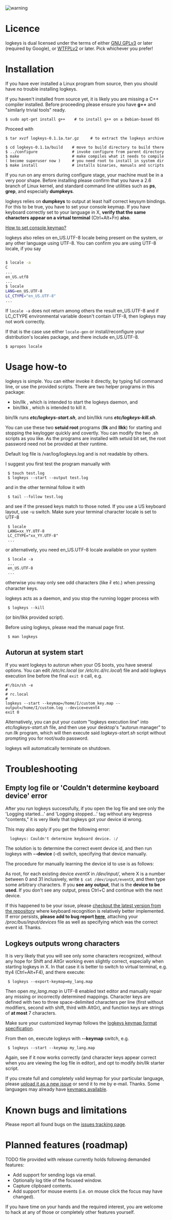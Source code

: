 ![warning](./docs_warning.png)

# Licence #
logkeys is dual licensed under the terms of either [GNU GPLv3](http://www.gnu.org/licenses/gpl-3.0.html) or later (required by Google), or [WTFPLv2](http://sam.zoy.org/wtfpl/) or later. Pick whichever you prefer!

# Installation #

If you have ever installed a Linux program from source, then you should have no trouble installing logkeys.

If you haven't installed from source yet, it is likely you are missing a C++ compiler installed.
Before proceeding please ensure you have **g++** and "similarly trivial tools" ready.
```
$ sudo apt-get install g++    # to install g++ on a Debian-based OS
```
Proceed with
```
$ tar xvzf logkeys-0.1.1a.tar.gz     # to extract the logkeys archive
 
$ cd logkeys-0.1.1a/build    # move to build directory to build there
$ ../configure               # invoke configure from parent directory
$ make                       # make compiles what it needs to compile
( become superuser now )     # you need root to install in system dir
$ make install               # installs binaries, manuals and scripts
```
If you run on any errors during configure stage, your machine must be in a very poor shape. Before installing please confirm that you have a 2.6 branch of Linux kernel, and standard command line utilities such as **ps**, **grep**, and especially **dumpkeys**.

logkeys relies on **dumpkeys** to output at least half correct keysym bindings. For this to be true, you have to set your console keymap. If you have keyboard correctly set to your language in X, **verify that the same characters appear on a virtual terminal** (Ctrl+Alt+Fn) **also**.

[How to set console keymap?](http://www.google.com/search?q=how+to+set+console+keymap)

logkeys also relies on en\_US.UTF-8 locale being present on the system, or any other language using UTF-8. You can confirm you are using UTF-8 locale, if you say
```bash

$ locale -a
C
...
en_US.utf8
...
$ locale
LANG=en_US.UTF-8
LC_CTYPE="en_US.UTF-8"
...
```
If `locale -a` does not return among others the result en\_US.UTF-8 and if LC\_CTYPE environmental variable doesn't contain UTF-8, then logkeys may not work correctly.

If that is the case use either `locale-gen` or install/reconfigure your distribution's locales package, and there include en\_US.UTF-8.
```
$ apropos locale
```

# Usage how-to #

logkeys is simple. You can either invoke it directly, by typing full command line, or use the provided scripts. There are two helper programs in this package:

  * bin/llk  , which is intended to start the logkeys daemon, and
  * bin/llkk , which is intended to kill it.

bin/llk runs **_etc/logkeys-start.sh_**, and bin/llkk runs **_etc/logkeys-kill.sh_**.

You can use these two **setuid root** programs (**llk** and **llkk**) for starting and stopping the keylogger quickly and covertly. You can modify the two .sh scripts as you like. As the programs are installed with setuid bit set, the root password need not be provided at their runtime.

Default log file is /var/log/logkeys.log and is not readable by others.

I suggest you first test the program manually with
```
 $ touch test.log
 $ logkeys --start --output test.log
```
and in the other terminal follow it with
```
 $ tail --follow test.log
```
and see if the pressed keys match to those noted. If you use a US keyboard layout, use -u switch. Make sure your terminal character locale is set to UTF-8
```
 $ locale
 LANG=xx_YY.UTF-8
 LC_CTYPE="xx_YY.UTF-8"
 ...
```
or alternatively, you need en\_US.UTF-8 locale available on your system
```
 $ locale -a
 ...
 en_US.UTF-8
 ...
```
otherwise you may only see odd characters (like ꑶ etc.) when pressing character keys.

logkeys acts as a daemon, and you stop the running logger process with
```
 $ logkeys --kill
```
(or bin/llkk provided script).

Before using logkeys, please read the manual page first.
```
 $ man logkeys
```

## Autorun at system start ##
If you want logkeys to autorun when your OS boots, you have several options.
You can edit _/etc/rc.local_ (or _/etc/rc.d/rc.local_) file and add logkeys execution line before the final `exit 0` call, e.g.
```
#!/bin/sh -e
#
# rc.local
#
logkeys --start --keymap=/home/I/custom_key.map --output=/home/I/custom.log --device=event4
exit 0
```
Alternatively, you can put your custom "logkeys execution line" into _etc/logkeys-start.sh_ file, and then use your desktop's "autorun manager" to run _llk_ program, which will then execute said _logkeys-start.sh_ script without prompting you for root/sudo password.

logkeys will automatically terminate on shutdown.

# Troubleshooting #

## Empty log file or 'Couldn't determine keyboard device' error ##
After you run logkeys successfully, if you open the log file and see only the 'Logging started...' and 'Logging stopped...' tag without any keypress "contents," it is very likely that logkeys got your device id wrong.

This may also apply if you get the following error:
```
  logkeys: Couldn't determine keyboard device. :/
```

The solution is to determine the correct event device id, and then run logkeys with <b>--device</b> (-d) switch, specifying that device manually.

The procedure for manually learning the device id to use is as follows:

As root, for each existing device <i>eventX</i> in <i>/dev/input/</i>, where X is a number between 0 and 31 inclusively, write `$ cat /dev/input/eventX`, and then type some arbitrary characters. If you <b>see any output</b>, that is the <b>device to be used</b>. If you don't see any output, press Ctrl+C and continue with the next device.

If this happened to be your issue, please <a href='http://code.google.com/p/logkeys/source/checkout'>checkout the latest version from the repository</a> where keyboard recognition is relatively better implemented. If error persists, <b>please add to bug report <a href='http://code.google.com/p/logkeys/issues/detail?id=42'>here</a></b>, attaching your <i>/proc/bus/input/devices</i> file as well as specifying which was the correct event id. Thanks.


## Logkeys outputs wrong characters ##

It is very likely that you will see only some characters recognized, without any hope for Shift and AltGr working even slightly correct, especially when starting logkeys in X. In that case it is better to switch to virtual terminal, e.g. tty4 (Ctrl+Alt+F4), and there execute:

```
 $ logkeys --export-keymap=my_lang.map
```

Then open _my\_lang.map_ in UTF-8 enabled text editor and manually repair any missing or incorrectly determined mappings. Character keys are defined with two to three space-delimited characters per line (first without modifiers, second with shift, third with AltGr), and function keys are strings of **at most** 7 characters.

Make sure your customized keymap follows the [logkeys keymap format specification](Keymaps.md#format).

From then on, execute logkeys with **--keymap** switch, e.g.

```
 $ logkeys --start --keymap my_lang.map
```

Again, see if it now works correctly (and character keys appear correct when you are viewing the log file in editor), and opt to modify _bin/llk_ starter script.

If you create full and completely valid keymap for your particular language,
please [upload it as a new issue](http://code.google.com/p/logkeys/issues/) or send it to me by e-mail. Thanks.
Some languages may already have [keymaps available](http://code.google.com/p/logkeys/wiki/Keymaps#Download).

# Known bugs and limitations #

Please report all found bugs on the [issues tracking page](http://code.google.com/p/logkeys/issues/).

# Planned features (roadmap) #

TODO file provided with release currently holds following demanded features:
  * Add support for sending logs via email.
  * Optionally log title of the focused window.
  * Capture clipboard contents.
  * Add support for mouse events (i.e. on mouse click the focus may have changed).

If you have time on your hands and the required interest, you are welcome to hack at any of those or completely other features yourself.
